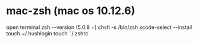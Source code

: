 # mac-zsh (mac os 10.12.6)
open terminal
zsh --version (5.0.8 +)
chsh -s /bin/zsh
xcode-select --install
touch ~/.hushlogin
touch ˜/.zshrc
